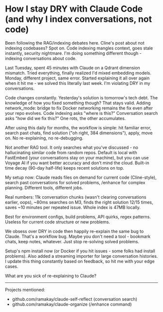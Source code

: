 # How I stay DRY with Claude Code (and why I index conversations, not code)

Been following the RAG/indexing debates here. Cline's post about not indexing codebases? Spot on. Code indexing mangles context, goes stale instantly, security nightmare. I'm doing something different though - indexing conversations about code.

Last Tuesday, spent 45 minutes with Claude on a Qdrant dimension mismatch. Tried everything, finally realized I'd mixed embedding models. Monday, different project, same error. Started explaining it all over again when it hit me - we solved this literally last week. I'm violating DRY in my conversations.

Code changes constantly. Yesterday's solution is tomorrow's tech debt. The knowledge of how you fixed something though? That stays valid. Adding network_mode: bridge to fix Docker networking remains the fix even after your repo evolves. Code indexing asks "where is this?" Conversation search asks "how did we fix this?" One rots, the other accumulates.

After using this daily for months, the workflow is simple: hit familiar error, search past chats, find solution ("oh right, 384 dimensions"), apply, move on. No re-explaining, no re-debugging.

Not another RAG tool. It only searches what you've discussed - no hallucinating similar code from random repos. Default is local with FastEmbed (your conversations stay on your machine), but you can use Voyage AI if you want better accuracy and don't mind the cloud. Built-in time decay (90-day half-life) keeps recent solutions on top.

My setup now: Claude reads files on demand for current code (Cline-style), search past conversations for solved problems, /enhance for complex planning. Different tools, different jobs.

Real numbers: 11k conversation chunks (wasn't clearing conversations earlier, oops), ~80ms searches on M3, finds the right solution 12/15 times, saves ~10 minutes per repeated issue. Whole index is 47MB locally.

Best for environment configs, build problems, API quirks, regex patterns. Useless for current code structure or new problems.

We obsess over DRY in code then happily re-explain the same bug to Claude. That's a workflow bug. Maybe you don't need a tool - bookmark chats, keep notes, whatever. Just stop re-solving solved problems.

Setup's npm install now (or Docker if you hit issues - some folks had install problems). Also added a streaming importer for large conversation histories. I update this thing constantly based on feedback, so hit me with your edge cases.

What are you sick of re-explaining to Claude?

---

Projects mentioned:
- github.com/ramakay/claude-self-reflect (conversation search)
- github.com/ramakay/claude-organize (/enhance command)